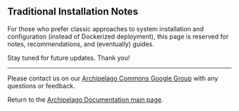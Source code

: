 ## Traditional Installation Notes

For those who prefer classic approaches to system installation and configuration (instead of Dockerized deployment), this page is reserved for notes, recommendations, and (eventually) guides.

Stay tuned for future updates. Thank you!

---

Please contact us on our [Archipelago Commons Google Group](https://groups.google.com/forum/#!forum/archipelago-commons) with any questions or feedback.

Return to the [Archipelago Documentation main page](../README.md).
